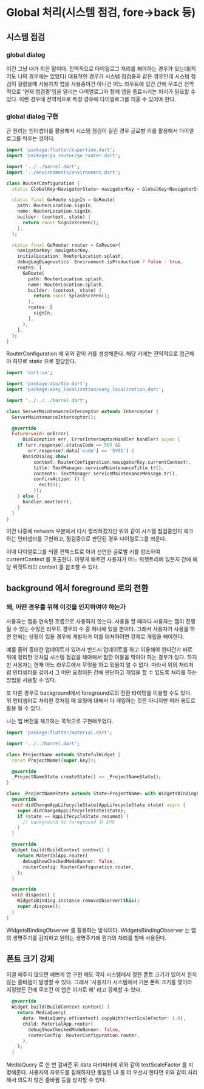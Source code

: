 # Global 처리(시스템 점검, fore->back 등)

## 시스템 점검

### global dialog

이건 그냥 내가 지은 말이다. 전역적으로 다이얼로그 처리를 해야하는 경우가 있는데(적어도 나의 경우에는 있었다) 대표적인 경우가 시스템 점검중과 같은 경우인데 시스템 점검이 걸렸을때 사용자가 앱을 사용중이건 아니건 어느 라우트에 있건 간에 무조건 전역적으로 '현재 점검중'임을 알리는 다이얼로그와 함께 앱을 종료시키는 처리가 필요할 수 있다. 이런 경우에 전역적으로 특정 경우에 다이얼로그를 띄울 수 있어야 한다.



### global dialog 구현

큰 원리는 인터셉터를 활용해서 시스템 점검이 걸린 경우 글로벌 키를 활용해서 다이얼로그를 띄우는 것이다.

```dart
import 'package:flutter/cupertino.dart';
import 'package:go_router/go_router.dart';

import '../../barrel.dart';
import '../environments/environment.dart';

class RouterConfiguration {
  static GlobalKey<NavigatorState> navigatorKey = GlobalKey<NavigatorState>();

  static final GoRoute signIn = GoRoute(
    path: RouterLocation.signIn,
    name: RouterLocation.signIn,
    builder: (context, state) {
      return const SignInScreen();
    },
  );

  static final GoRouter router = GoRouter(
    navigatorKey: navigatorKey,
    initialLocation: RouterLocation.splash,
    debugLogDiagnostics: Environment.isProduction ? false : true,
    routes: [
      GoRoute(
        path: RouterLocation.splash,
        name: RouterLocation.splash,
        builder: (context, state) {
          return const SplashScreen();
        },
        routes: [
          signIn,
        ],
      ),
    ],
  );
}
```

RouterConfiguration 에 위와 같이 키를 생성해준다. 해당 키에는 전역적으로 접근해야 하므로 static 으로 할당한다.



```dart
import 'dart:io';

import 'package:dio/dio.dart';
import 'package:easy_localization/easy_localization.dart';

import '../../../barrel.dart';

class ServerMaintenanceInterceptor extends Interceptor {
  ServerMaintenanceInterceptor();

  @override
  Future<void> onError(
      DioException err, ErrorInterceptorHandler handler) async {
    if (err.response?.statusCode == 503 &&
        err.response?.data['code'] == 'SY01') {
      BasicDialog.show(
          context: RouterConfiguration.navigatorKey.currentContext!,
          title: TextManager.serviceMaintenanceTitle.tr(),
          contents: TextManager.serviceMaintenanceMessage.tr(),
          confirmAction: () {
            exit(0);
          });
    } else {
      handler.next(err);
    }
  }
}

```

이건 나중에 network 부분에서 다시 정리하겠지만 위와 같이 시스템 점검중인지 체크하는 인터셉터를 구현하고, 점검중으로 판단된 경우 다이얼로그를 띄운다.

이때 다이얼로그를 띄울 컨텍스트로 아까 선언한 글로벌 키를 참조하여 currentContext 를 호출한다. 이렇게 해주면 사용자가 어느 위젯트리에 있든지 간에 해당 위젯트리의 context 를 참조할 수 있다.



## background 에서 foreground 로의 전환

### 왜, 어떤 경우를 위해 이것을 인지하여야 하는가

사용자는 앱을 연속된 흐름으로 사용하지 않는다. 사용을 할 때마다 사용자는 앱이 진행될 수 있는 수많은 라우트 경우의 수 중 하나에 있을 뿐이다. 그래서 사용자가 사용을 하면 안되는 상황이 있을 경우에 개발자가 이를 대처하려면 강제로 개입을 해야한다.

예를 들어 중대한 업데이트가 있어서 반드시 업데이트를 하고 이용해야 한다던가 바로 위에 정리한 것처럼 시스템 점검을 해야해서 잠깐 이용을 막아야 하는 경우가 있다. 하지만 사용자는 현재 어느 라우트에서 무엇을 하고 있을지 알 수 없다. 따라서 위의 처리처럼 인터셉터를 걸어서 그 어떤 요청이든 간에 판단하고 개입을 할 수 있도록 처리를 하는 방법을 사용할 수 있다.

또 다른 경우로 background에서 foreground로의 전환 타이밍을 이용할 수도 있다. 위 인터셉터로 처리한 것처럼 매 요청에 대해서 다 개입하는 것은 아니지만 여러 용도로 활용 될 수 있다.

나는 앱 버전을 체크하는 목적으로 구현해두었다.

```dart
import 'package:flutter/material.dart';

import '../../barrel.dart';

class ProjectName extends StatefulWidget {
  const ProjectName({super.key});

  @override
  _ProjectNameState createState() => _ProjectNameState();
}

class _ProjectNameState extends State<ProjectName> with WidgetsBindingObserver {
  @override
  void didChangeAppLifecycleState(AppLifecycleState state) async {
    super.didChangeAppLifecycleState(state);
    if (state == AppLifecycleState.resumed) {
      // background to foreground 된 상태
    }
  }

  @override
  Widget build(BuildContext context) {
    return MaterialApp.router(
      debugShowCheckedModeBanner: false,
      routerConfig: RouterConfiguration.router,
    );
  }

  @override
  void dispose() {
    WidgetsBinding.instance.removeObserver(this);
    super.dispose();
  }
}
```

WidgetsBindingObserver 를 활용하는 방식이다. WidgetsBindingObserver 는 앱의 생명주기를 감지하고 원하는 생명주기에 뭔가의 처리를 할때 사용된다.



## 폰트 크기 강제

이걸 해주지 않으면 예쁘게 앱 구현 해도 각자 시스템에서 정한 폰트 크기가 있어서 원치않는 줄바뀜이 발생할 수 있다. 그래서 '사용자가 시스템에서 기본 폰트 크기를 몇이라 지정했든 간에 무조건 이 앱은 이거로 해' 라고 강제할 수 있다.

```dart
  @override
  Widget build(BuildContext context) {
    return MediaQuery(
      data: MediaQuery.of(context).copyWith(textScaleFactor: 1.0),
      child: MaterialApp.router(
        debugShowCheckedModeBanner: false,
        routerConfig: RouterConfiguration.router,
      ),
    );
  }
```

MediaQuery 로 한 번 감싸준 뒤 data 파라미터에 위와 같이 textScaleFactor 를 지정해준다. 사용자의 자유도를 침해하지만 통일된 UI 를 더 우선시 한다면 위와 같이 처리해서 의도치 않은 줄바뀜 등을 방지할 수 있다.



